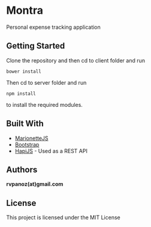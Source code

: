 # Montra

Personal expense tracking application

## Getting Started

Clone the repository and then cd to client folder and run 

```
bower install
```

Then cd to server folder and run

```
npm install
```

to install the required modules.

## Built With

* [MarionetteJS](http://marionettejs.com/)
* [Bootstrap](https://getbootstrap.com/)
* [HapiJS](http://hapijs.com/) - Used as a REST API

## Authors

**rvpanoz(at)gmail.com**

## License

This project is licensed under the MIT License
